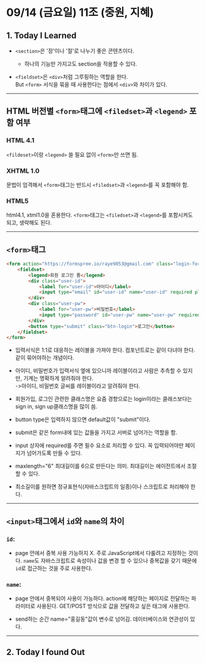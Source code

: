 # 09/14 (금요일) 11조 (중원, 지혜)

## 1. Today I Learned

- `<section>`은   '장'이나 '절'로 나누기 좋은 콘텐츠이다.
    - 하나의 기능만 가지고도 section을 적용할 수 있다.

- `<fieldset>`은 `<div>`처럼 그루핑하는 역할을 한다. <br>
But `<form>` 서식을 묶을 때 사용한다는 점에서  `<div>`와 차이가 있다.


----
## HTML 버전별 `<form>`태그에 `<filedset>`과 `<legend>` 포함 여부

### HTML 4.1
 `<fildeset>`이랑 `<legend>` 쓸 필요 없이 `<form>`만 쓰면 됨.


### XHTML 1.0
문법이 엄격해서 `<form>`태그는 반드시 `<filedset>`과 `<legend>`를 꼭 포함해야 함.


### HTML5
html4.1, xtml1.0을 혼용한다.
`<form>`태그는 `<filedset>`과 `<legend>`를 포함시켜도 되고, 생략해도 된다.

----
## `<form>`태그
```html
<form action="https://formspree.io/raye9053@gmail.com" class="login-form"  method="POST">
    <fieldset>
        <legend>회원 로그인 폼</legend>
        <div class="user-id">
            <label for="user-id">아이디</label>
            <input type="email" id="user-id" name="user-id" required placeholder="이메일 주소">
        </div>
        <div class="user-pw">
            <label for="user-pw">비밀번호</label>
            <input type="password" id="user-pw" name="user-pw" required maxlength="8" placeholder="8자리 이하">
        </div>
        <button type="submit" class="btn-login">로그인</button>
    </fieldset>
</form>
```


- 입력서식은 1:1로 대응하는 레이블을 가져야 한다.
    컴포넌트로는 같이 다녀야 한다. 같이 묶어야하는 개념이다.


- 아이디, 비밀번호가 입력서식 옆에 있으니까 레이블이라고 사람은 추측할 수 있지만, 기계는 명확하게 알려줘야 한다.<br>
    ->아이디, 비밀번호 글씨를 레이블이라고 알려줘야 한다.

- 회원가입, 로그인 관련한 클래스명은
    요즘 경향으로는 login이라는 클래스보다는 sign in, sign up클래스명을 많이 씀. 



- button type은 입력하지 않으면 default값이 "submit"이다.
- submit은 같은 form내에 있는 값들을 가지고 서버로 넘어가는 역할을 함. 

- input 상자에 required를 주면 필수 요소로 처리할 수 있다.
    꼭 입력되어야만 페이지가 넘어가도록 만들 수 있다.


- maxlength="6" 최대길이를 6으로 만든다는 의미. 최대길이는 에이전트에서 조절할 수 있다.
- 최소길이를 원하면 정규표현식(자바스크립트의 일종)이나 스크립트로 처리해야 한다.

----
## `<input>`태그에서 `id`와 `name`의 차이
### `id`: 
- page 안에서 중복 사용 가능하지 X.
    주로 JavaScript에서 다룰려고 지정하는 것이다. 
    `name`도 자바스크립트로 속성이나 값을 변경 할 수 있으나 중복값을 갖기 때문에 `id`로 접근하는 것을 주로 사용한다. 


### `name`:  
- page 안에서 중복되어 사용이 가능하다.
    action에 해당하는 페이지로 전달하는 파라미터로 사용된다.
    GET/POST 방식으로 값을 전달하고 싶은 태그에 사용한다.
    
    
- send하는 순간 name="홍길동"값이 변수로 넘어감.
    데이터베이스와 연관성이 있다.
  
----     
## 2. Today I found Out
